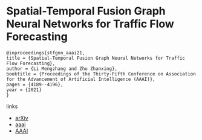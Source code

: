 # Spatial-Temporal Fusion Graph Neural Networks for Traffic Flow Forecasting

```
@inproceedings{stfgnn_aaai21,
title = {Spatial-Temporal Fusion Graph Neural Networks for Traffic Flow Forecasting},
author = {Li Mengzhang and Zhu Zhanxing},
booktitle = {Proceedings of the Thirty-Fifth Conference on Association for the Advancement of Artificial Intelligence (AAAI)},
pages = {4189--4196},
year = {2021}
}
```

links
- [arXiv](https://arxiv.org/abs/2012.09641)
- [aaai](https://www.aaai.org/AAAI21Papers/AAAI-6302.LiM.pdf)
- [AAAI](https://ojs.aaai.org/index.php/AAAI/article/view/16542)

